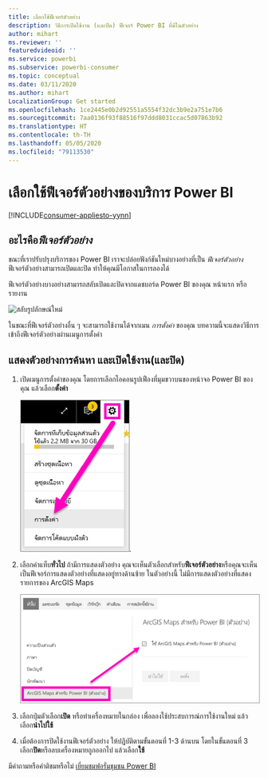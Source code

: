 ```yaml
---
title: เลือกใช้ฟีเจอร์ตัวอย่าง
description: วิธีการเปิดใช้งาน (และปิด) ฟีเจอร์ Power BI ที่มีในตัวอย่าง
author: mihart
ms.reviewer: ''
featuredvideoid: ''
ms.service: powerbi
ms.subservice: powerbi-consumer
ms.topic: conceptual
ms.date: 03/11/2020
ms.author: mihart
LocalizationGroup: Get started
ms.openlocfilehash: 1ce2445e0b2d92551a5554f32dc3b9e2a751e7b6
ms.sourcegitcommit: 7aa0136f93f88516f97ddd8031ccac5d07863b92
ms.translationtype: HT
ms.contentlocale: th-TH
ms.lasthandoff: 05/05/2020
ms.locfileid: "79113530"
---
```

# <a name="opt-in-for-power-bi-service-preview-features"></a>เลือกใช้ฟีเจอร์ตัวอย่างของบริการ Power BI

[!INCLUDE[consumer-appliesto-yynn](../includes/consumer-appliesto-yynn.md)]

## <a name="what-are-preview-features"></a>อะไรคือ*ฟีเจอร์ตัวอย่าง*
ขณะที่เราปรับปรุงบริการของ Power BI เราจะปล่อยฟังก์ชันใหม่บางอย่างที่เป็น *ฟีเจอร์ตัวอย่าง* ฟีเจอร์ตัวอย่างสามารถเปิดและปิด ทำให้คุณมีโอกาสในการลองได้

ฟีเจอร์ตัวอย่างบางอย่างสามารถสลับเปิดและปิดจากแดชบอร์ด Power BI ของคุณ หน้าแรก หรือรายงาน

   ![สลับรูปลักษณ์ใหม่](./media/end-user-preview-features/power-bi-toggle.png)

ในขณะที่ฟีเจอร์ตัวอย่างอื่น ๆ จะสามารถใช้งานได้จากเมน *การตั้งค่า* ของคุณ บทความนี้จะแสดงวิธีการเข้าถึงฟีเจอร์ตัวอย่างผ่านเมนูการตั้งค่า

## <a name="find-previews-and-turn-them-on-and-off"></a>แสดงตัวอย่างการค้นหา และเปิดใช้งาน(และปิด)
1. เปิดเมนูการตั้งค่าของคุณ โดยการเลือกไอคอนรูปเฟืองที่มุมขวาบนของหน้าจอ Power BI ของคุณ แล้วเลือก**ตั้งค่า**
   
   ![เมนูการตั้งค่า](./media/end-user-preview-features/power-bi-settings.png).
2. เลือกคำแท็บ**ทั่วไป** ถ้ามีการแสดงตัวอย่าง คุณจะเห็นตัวเลือกสำหรับ**ฟีเจอร์ตัวอย่าง**หรือคุณจะเห็นเป็นฟีเจอร์การแสดงตัวอย่างที่แสดงอยู่ทางด้านซ้าย  ในตัวอย่างนี้ ไม่มีการแสดงตัวอย่างที่แสดงรายการของ ArcGIS Maps 
   
   ![แท็บทั่วไป](./media/end-user-preview-features/power-bi-preview-esri.png)
3. เลือกปุ่มตัวเลือก**เปิด** หรือทำเครื่องหมายในกล่อง เพื่อลองใช้ประสบการณ์การใช้งานใหม่ แล้ว เลือก**นำไปใช้**
4. เมื่อต้องการปิดใช้งานฟีเจอร์ตัวอย่าง ให้ปฏิบัติตามขั้นตอนที่ 1-3 ด้านบน โดยในขั้นตอนที่ 3 เลือก**ปิด**หรือลบเครื่องหมายถูกออกไป แล้วเลือก**ใช้**


มีคำถามหรือคำติชมหรือไม่ [เยี่ยมชมฟอรั่มชุมชน Power BI](https://community.powerbi.com/t5/Navigation-Preview-Forum/bd-p/NavigationPreview)

